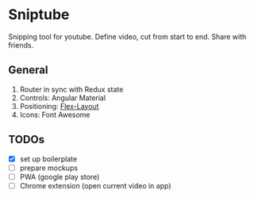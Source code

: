 # Sniptube

Snipping tool for youtube. Define video, cut from start to end. Share with friends.

## General

1. Router in sync with Redux state
2. Controls: Angular Material
3. Positioning: [Flex-Layout](https://github.com/angular/flex-layout)
4. Icons: Font Awesome

## TODOs

- [x] set up boilerplate
- [ ] prepare mockups
- [ ] PWA (google play store)
- [ ] Chrome extension (open current video in app)
